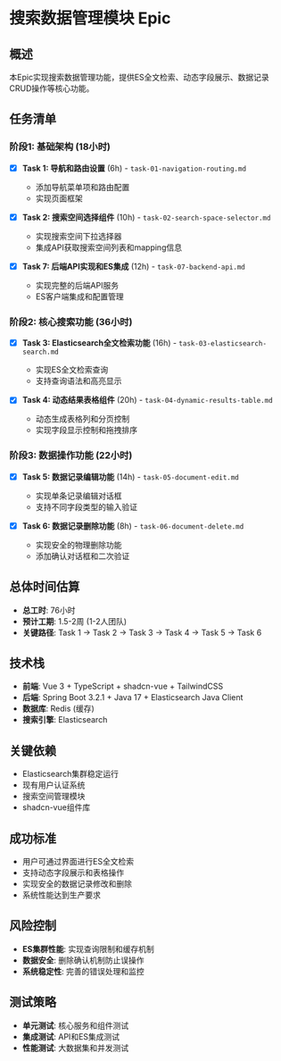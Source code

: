 # 搜索数据管理模块 Epic

## 概述
本Epic实现搜索数据管理功能，提供ES全文检索、动态字段展示、数据记录CRUD操作等核心功能。

## 任务清单

### 阶段1: 基础架构 (18小时)
- [x] **Task 1: 导航和路由设置** (6h) - `task-01-navigation-routing.md`
  - 添加导航菜单项和路由配置
  - 实现页面框架

- [x] **Task 2: 搜索空间选择组件** (10h) - `task-02-search-space-selector.md`
  - 实现搜索空间下拉选择器
  - 集成API获取搜索空间列表和mapping信息

- [x] **Task 7: 后端API实现和ES集成** (12h) - `task-07-backend-api.md`
  - 实现完整的后端API服务
  - ES客户端集成和配置管理

### 阶段2: 核心搜索功能 (36小时)
- [x] **Task 3: Elasticsearch全文检索功能** (16h) - `task-03-elasticsearch-search.md`
  - 实现ES全文检索查询
  - 支持查询语法和高亮显示

- [x] **Task 4: 动态结果表格组件** (20h) - `task-04-dynamic-results-table.md`
  - 动态生成表格列和分页控制
  - 实现字段显示控制和拖拽排序

### 阶段3: 数据操作功能 (22小时)
- [x] **Task 5: 数据记录编辑功能** (14h) - `task-05-document-edit.md`
  - 实现单条记录编辑对话框
  - 支持不同字段类型的输入验证

- [x] **Task 6: 数据记录删除功能** (8h) - `task-06-document-delete.md`
  - 实现安全的物理删除功能
  - 添加确认对话框和二次验证

## 总体时间估算
- **总工时**: 76小时
- **预计工期**: 1.5-2周 (1-2人团队)
- **关键路径**: Task 1 → Task 2 → Task 3 → Task 4 → Task 5 → Task 6

## 技术栈
- **前端**: Vue 3 + TypeScript + shadcn-vue + TailwindCSS
- **后端**: Spring Boot 3.2.1 + Java 17 + Elasticsearch Java Client
- **数据库**: Redis (缓存)
- **搜索引擎**: Elasticsearch

## 关键依赖
- Elasticsearch集群稳定运行
- 现有用户认证系统
- 搜索空间管理模块
- shadcn-vue组件库

## 成功标准
- 用户可通过界面进行ES全文检索
- 支持动态字段展示和表格操作
- 实现安全的数据记录修改和删除
- 系统性能达到生产要求

## 风险控制
- **ES集群性能**: 实现查询限制和缓存机制
- **数据安全**: 删除确认机制防止误操作
- **系统稳定性**: 完善的错误处理和监控

## 测试策略
- **单元测试**: 核心服务和组件测试
- **集成测试**: API和ES集成测试
- **性能测试**: 大数据集和并发测试